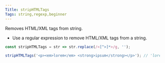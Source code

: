```yaml
---
Title: stripHTMLTags
Tags: string,regexp,beginner
---
```


Removes HTML/XML tags from string.

- Use a regular expression to remove HTML/XML tags from a string.

```js
const stripHTMLTags = str => str.replace(/<[^>]*>/g, '');
```

```js
stripHTMLTags('<p><em>lorem</em> <strong>ipsum</strong></p>'); // 'lorem ipsum'
```
